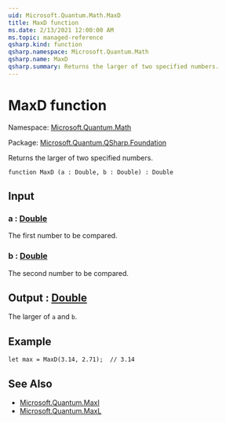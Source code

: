 ```yaml
---
uid: Microsoft.Quantum.Math.MaxD
title: MaxD function
ms.date: 2/13/2021 12:00:00 AM
ms.topic: managed-reference
qsharp.kind: function
qsharp.namespace: Microsoft.Quantum.Math
qsharp.name: MaxD
qsharp.summary: Returns the larger of two specified numbers.
---
```


# MaxD function

Namespace: [Microsoft.Quantum.Math](xref:Microsoft.Quantum.Math)

Package: [Microsoft.Quantum.QSharp.Foundation](https://nuget.org/packages/Microsoft.Quantum.QSharp.Foundation)


Returns the larger of two specified numbers.

```qsharp
function MaxD (a : Double, b : Double) : Double
```


## Input

### a : [Double](xref:microsoft.quantum.lang-ref.double)

The first number to be compared.


### b : [Double](xref:microsoft.quantum.lang-ref.double)

The second number to be compared.



## Output : [Double](xref:microsoft.quantum.lang-ref.double)

The larger of `a` and `b`.

## Example

```qsharplet max = MaxD(3.14, 2.71);  // 3.14```

## See Also

- [Microsoft.Quantum.MaxI](xref:Microsoft.Quantum.MaxI)
- [Microsoft.Quantum.MaxL](xref:Microsoft.Quantum.MaxL)